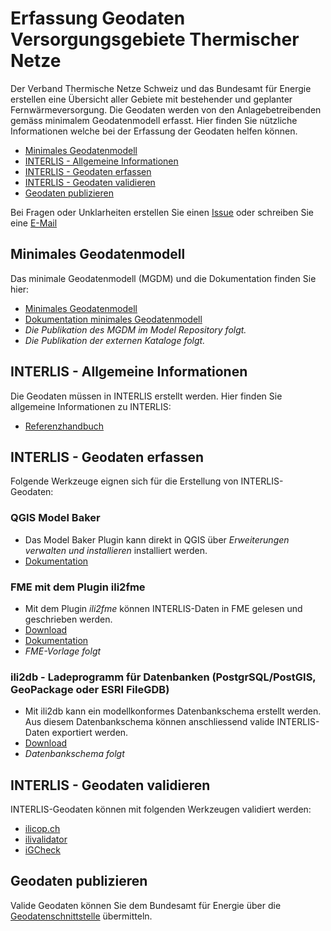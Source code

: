 # Erfassung Geodaten Versorgungsgebiete Thermischer Netze
Der Verband Thermische Netze Schweiz und das Bundesamt für Energie erstellen eine Übersicht aller Gebiete mit bestehender und geplanter Fernwärmeversorgung. Die Geodaten werden von den Anlagebetreibenden gemäss minimalem Geodatenmodell erfasst. Hier finden Sie nützliche Informationen welche bei der Erfassung der Geodaten helfen können.

* [Minimales Geodatenmodell](https://github.com/SFOE/ErfassungVersorgungsgebieteThermischerNetze/tree/main#minimales-geodatenmodell)
* [INTERLIS - Allgemeine Informationen](https://github.com/SFOE/ErfassungVersorgungsgebieteThermischerNetze/tree/main#interlis---allgemeine-informationen)
* [INTERLIS - Geodaten erfassen](https://github.com/SFOE/ErfassungVersorgungsgebieteThermischerNetze/tree/main#interlis---geodaten-erfassen)
* [INTERLIS - Geodaten validieren](https://github.com/SFOE/ErfassungVersorgungsgebieteThermischerNetze/tree/main#interlis---geodaten-validieren)
* [Geodaten publizieren](https://github.com/SFOE/ErfassungVersorgungsgebieteThermischerNetze/tree/main#geodaten-publizieren)

Bei Fragen oder Unklarheiten erstellen Sie einen [Issue]([https://github.com/SFOE/GeodatenschnittstelleDokumentation/issues](https://github.com/SFOE/ErfassungVersorgungsgebieteThermischerNetze/issues)) oder schreiben Sie eine [E-Mail](mailto:geoinformation@bfe.admin.ch)



## Minimales Geodatenmodell
Das minimale Geodatenmodell (MGDM) und die Dokumentation finden Sie hier:
* [Minimales Geodatenmodell](https://github.com/SFOE/ErfassungVersorgungsgebieteThermischerNetze/blob/main/files/SupplyTerritoriesOfThermalNetworks_V1.ili)
* [Dokumentation minimales Geodatenmodell](https://github.com/SFOE/ErfassungVersorgungsgebieteThermischerNetze/blob/main/files/Versorgungsgebiete%20thermischer%20Netze%20DE%20V1.pdf)
* *Die Publikation des MGDM im Model Repository folgt.*
* *Die Publikation der externen Kataloge folgt.*

## INTERLIS - Allgemeine Informationen
Die Geodaten müssen in INTERLIS erstellt werden. Hier finden Sie allgemeine Informationen zu INTERLIS:
* [Referenzhandbuch](https://www.interlis.ch/dokumentation/interlis-2)

## INTERLIS - Geodaten erfassen
Folgende Werkzeuge eignen sich für die Erstellung von INTERLIS-Geodaten:

### QGIS Model Baker
* Das Model Baker Plugin kann direkt in QGIS über *Erweiterungen verwalten und installieren* installiert werden.
* [Dokumentation](https://opengisch.github.io/QgisModelBaker/de/)

### FME mit dem Plugin ili2fme
* Mit dem Plugin *ili2fme* können INTERLIS-Daten in FME gelesen und geschrieben werden.
* [Download](https://www.interlis.ch/downloads/ili2fme)
* [Dokumentation](https://www.geo.admin.ch/de/geodatenmodelle/)
* *FME-Vorlage folgt*

### ili2db - Ladeprogramm für Datenbanken (PostgrSQL/PostGIS, GeoPackage oder ESRI FileGDB)
* Mit ili2db kann ein modellkonformes Datenbankschema erstellt werden. Aus diesem Datenbankschema können anschliessend valide INTERLIS-Daten exportiert werden.
* [Download](https://www.interlis.ch/downloads/ili2db)
* *Datenbankschema folgt*

## INTERLIS - Geodaten validieren
INTERLIS-Geodaten können mit folgenden Werkzeugen validiert werden:
* [ilicop.ch](https://ilicop.ch/)
* [ilivalidator](https://www.interlis.ch/downloads/ilivalidator)
* [iGCheck](https://www.interlis.ch/downloads/igcheck)

## Geodaten publizieren
Valide Geodaten können Sie dem Bundesamt für Energie über die [Geodatenschnittstelle](https://github.com/SFOE/GeodatenschnittstelleDokumentation) übermitteln.
